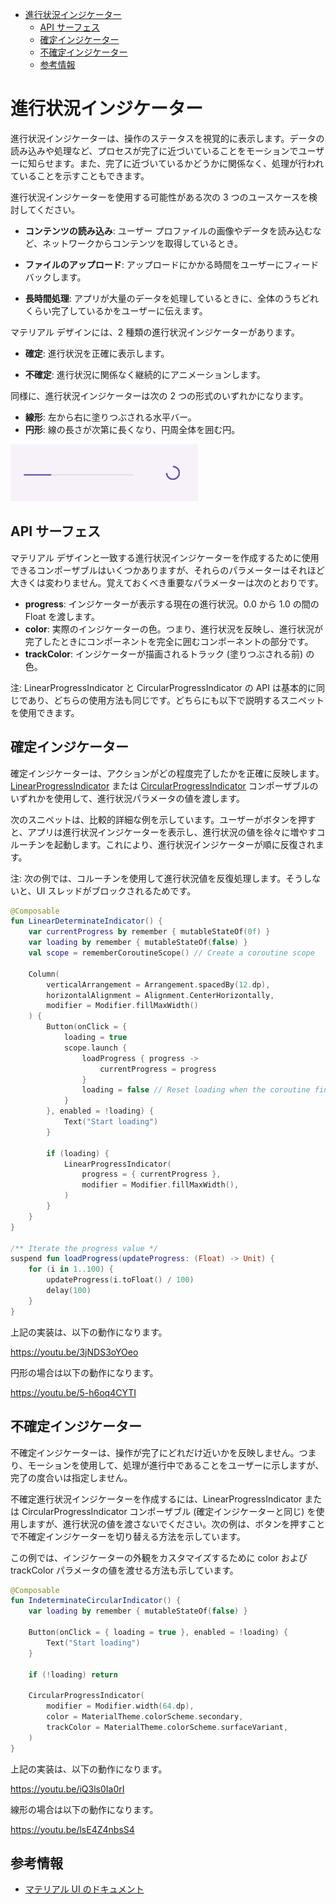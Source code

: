 - [進行状況インジケーター](#進行状況インジケーター)
  - [API サーフェス](#api-サーフェス)
  - [確定インジケーター](#確定インジケーター)
  - [不確定インジケーター](#不確定インジケーター)
  - [参考情報](#参考情報)


# 進行状況インジケーター

進行状況インジケーターは、操作のステータスを視覚的に表示します。データの読み込みや処理など、プロセスが完了に近づいていることをモーションでユーザーに知らせます。また、完了に近づいているかどうかに関係なく、処理が行われていることを示すこともできます。

進行状況インジケーターを使用する可能性がある次の 3 つのユースケースを検討してください。

- **コンテンツの読み込み**: ユーザー プロファイルの画像やデータを読み込むなど、ネットワークからコンテンツを取得しているとき。

- **ファイルのアップロード**: アップロードにかかる時間をユーザーにフィードバックします。

- **長時間処理**: アプリが大量のデータを処理しているときに、全体のうちどれくらい完了しているかをユーザーに伝えます。

マテリアル デザインには、2 種類の進行状況インジケーターがあります。

- **確定**: 進行状況を正確に表示します。

- **不確定**: 進行状況に関係なく継続的にアニメーションします。

同様に、進行状況インジケーターは次の 2 つの形式のいずれかになります。

- **線形**: 左から右に塗りつぶされる水平バー。
- **円形**: 線の長さが次第に長くなり、円周全体を囲む円。

<img src="./画像/2 種類の進行状況インジケーター.svg" width="300">


## API サーフェス

マテリアル デザインと一致する進行状況インジケーターを作成するために使用できるコンポーザブルはいくつかありますが、それらのパラメーターはそれほど大きくは変わりません。覚えておくべき重要なパラメーターは次のとおりです。

- **progress**: インジケーターが表示する現在の進行状況。0.0 から 1.0 の間の Float を渡します。
- **color**: 実際のインジケーターの色。つまり、進行状況を反映し、進行状況が完了したときにコンポーネントを完全に囲むコンポーネントの部分です。
- **trackColor**: インジケーターが描画されるトラック (塗りつぶされる前) の色。

注: LinearProgressIndicator と CircularProgressIndicator の API は基本的に同じであり、どちらの使用方法も同じです。どちらにも以下で説明するスニペットを使用できます。


## 確定インジケーター

確定インジケーターは、アクションがどの程度完了したかを正確に反映します。 [LinearProgressIndicator](https://developer.android.com/reference/com/google/android/material/progressindicator/LinearProgressIndicator?hl=ja&_gl=1*1pqshh3*_up*MQ..*_ga*NTY3MDY5MDA1LjE3MjQ2NTg1MjY.*_ga_6HH9YJMN9M*MTcyNTI0Njg0NC41LjAuMTcyNTI0Njg0NC4wLjAuMA..) または [CircularProgressIndicator](https://developer.android.com/reference/com/google/android/material/progressindicator/CircularProgressIndicator?hl=ja&_gl=1*1pqshh3*_up*MQ..*_ga*NTY3MDY5MDA1LjE3MjQ2NTg1MjY.*_ga_6HH9YJMN9M*MTcyNTI0Njg0NC41LjAuMTcyNTI0Njg0NC4wLjAuMA..) コンポーザブルのいずれかを使用して、進行状況パラメータの値を渡します。

次のスニペットは、比較的詳細な例を示しています。ユーザーがボタンを押すと、アプリは進行状況インジケーターを表示し、進行状況の値を徐々に増やすコルーチンを起動します。これにより、進行状況インジケーターが順に反復されます。

注: 次の例では、コルーチンを使用して進行状況値を反復処理します。そうしないと、UI スレッドがブロックされるためです。

```kotlin
@Composable
fun LinearDeterminateIndicator() {
    var currentProgress by remember { mutableStateOf(0f) }
    var loading by remember { mutableStateOf(false) }
    val scope = rememberCoroutineScope() // Create a coroutine scope

    Column(
        verticalArrangement = Arrangement.spacedBy(12.dp),
        horizontalAlignment = Alignment.CenterHorizontally,
        modifier = Modifier.fillMaxWidth()
    ) {
        Button(onClick = {
            loading = true
            scope.launch {
                loadProgress { progress ->
                    currentProgress = progress
                }
                loading = false // Reset loading when the coroutine finishes
            }
        }, enabled = !loading) {
            Text("Start loading")
        }

        if (loading) {
            LinearProgressIndicator(
                progress = { currentProgress },
                modifier = Modifier.fillMaxWidth(),
            )
        }
    }
}

/** Iterate the progress value */
suspend fun loadProgress(updateProgress: (Float) -> Unit) {
    for (i in 1..100) {
        updateProgress(i.toFloat() / 100)
        delay(100)
    }
}
```

上記の実装は、以下の動作になります。

https://youtu.be/3jNDS3oYOeo

円形の場合は以下の動作になります。

https://youtu.be/5-h6oq4CYTI



## 不確定インジケーター

不確定インジケーターは、操作が完了にどれだけ近いかを反映しません。つまり、モーションを使用して、処理が進行中であることをユーザーに示しますが、完了の度合いは指定しません。

不確定進行状況インジケーターを作成するには、LinearProgressIndicator または CircularProgressIndicator コンポーザブル (確定インジケーターと同じ) を使用しますが、進行状況の値を渡さないでください。次の例は、ボタンを押すことで不確定インジケーターを切り替える方法を示しています。

この例では、インジケーターの外観をカスタマイズするために color および trackColor パラメータの値を渡せる方法も示しています。

```kotlin
@Composable
fun IndeterminateCircularIndicator() {
    var loading by remember { mutableStateOf(false) }

    Button(onClick = { loading = true }, enabled = !loading) {
        Text("Start loading")
    }

    if (!loading) return

    CircularProgressIndicator(
        modifier = Modifier.width(64.dp),
        color = MaterialTheme.colorScheme.secondary,
        trackColor = MaterialTheme.colorScheme.surfaceVariant,
    )
}
```

上記の実装は、以下の動作になります。

https://youtu.be/iQ3ls0Ia0rI

線形の場合は以下の動作になります。

https://youtu.be/lsE4Z4nbsS4


## 参考情報

- [マテリアル UI のドキュメント](https://m3.material.io/components/progress-indicators/overview)


